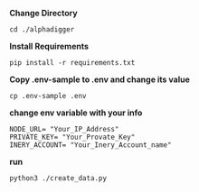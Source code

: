 **Change Directory**

```
cd ./alphadigger
```

**Install Requirements**

```
pip install -r requirements.txt
```

**Copy .env-sample to .env and change its value**

```
cp .env-sample .env
```

**change env variable with your info**

```
NODE_URL= "Your_IP_Address"
PRIVATE_KEY= "Your_Provate_Key"
INERY_ACCOUNT= "Your_Inery_Account_name"
```

**run**

```
python3 ./create_data.py
```

